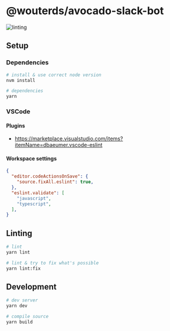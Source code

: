 # @wouterds/avocado-slack-bot

![linting](https://github.com/wouterds/avocado-slack-bot/workflows/linting/badge.svg)

## Setup

### Dependencies

```bash
# install & use correct node version
nvm install

# dependencies
yarn
```


### VSCode

#### Plugins

- https://marketplace.visualstudio.com/items?itemName=dbaeumer.vscode-eslint

#### Workspace settings

```json
{
  "editor.codeActionsOnSave": {
    "source.fixAll.eslint": true,
  },
  "eslint.validate": [
    "javascript",
    "typescript",
  ],
}
```

## Linting

```bash
# lint
yarn lint

# lint & try to fix what's possible
yarn lint:fix
```

## Development

```bash
# dev server
yarn dev

# compile source
yarn build
```
